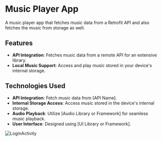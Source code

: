 # Music Player App

A music player app that fetches music data from a Retrofit API and also fetches the music from storage as well.

## Features

- **API Integration**: Fetches music data from a remote API for an extensive library.
- **Local Music Support**: Access and play music stored in your device's internal storage.

## Technologies Used

- **API Integration**: Fetch music data from [API Name].
- **Internal Storage Access**: Access music stored in the device's internal storage.
- **Audio Playback**: Utilize [Audio Library or Framework] for seamless music playback.
- **User Interface**: Designed using [UI Library or Framework].

![LoginActivity](https://github.com/mihirdev7/Sangeet_App/assets/143248297/5b003c21-c894-4d16-ab38-ed9d2c01996e)
